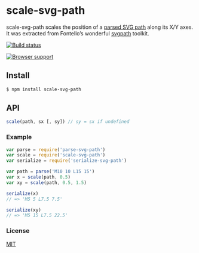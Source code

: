 # scale-svg-path
scale-svg-path scales the position of a [parsed SVG path](https://github.com/jkroso/parse-svg-path) along its X/Y axes. It was extracted from Fontello’s wonderful [svgpath](https://github.com/fontello/svgpath) toolkit.

[![Build status](https://travis-ci.org/michaelrhodes/scale-svg-path.png?branch=master)](https://travis-ci.org/michaelrhodes/scale-svg-path)

[![Browser support](https://ci.testling.com/michaelrhodes/scale-svg-path.png)](https://ci.testling.com/michaelrhodes/scale-svg-path)

## Install
```sh
$ npm install scale-svg-path
```

## API
```js
scale(path, sx [, sy]) // sy = sx if undefined
```

### Example
``` js
var parse = require('parse-svg-path')
var scale = require('scale-svg-path')
var serialize = require('serialize-svg-path')

var path = parse('M10 10 L15 15')
var x = scale(path, 0.5)
var xy = scale(path, 0.5, 1.5)

serialize(x)
// => 'M5 5 L7.5 7.5'

serialize(xy)
// => 'M5 15 L7.5 22.5'
```

### License
[MIT](http://opensource.org/licenses/MIT)
